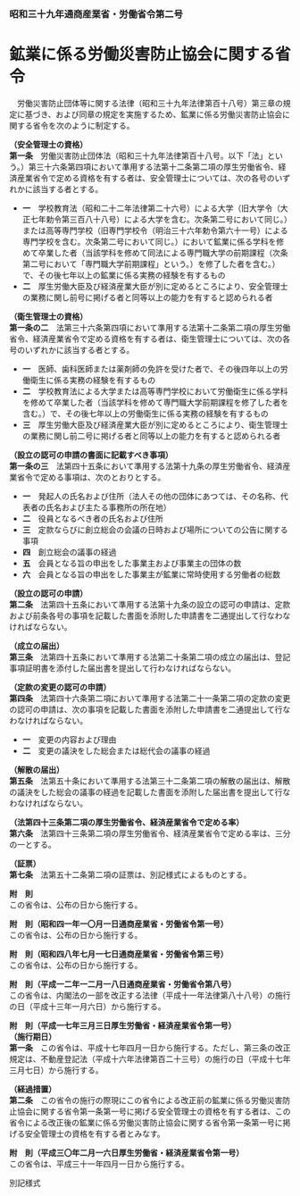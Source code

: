 ### 昭和三十九年通商産業省・労働省令第二号  
# 鉱業に係る労働災害防止協会に関する省令  
　労働災害防止団体等に関する法律（昭和三十九年法律第百十八号）第三章の規定に基づき、および同章の規定を実施するため、鉱業に係る労働災害防止協会に関する省令を次のように制定する。  
  
**（安全管理士の資格）**  
**第一条**　労働災害防止団体法（昭和三十九年法律第百十八号。以下「法」という。）第三十六条第四項において準用する法第十二条第二項の厚生労働省令、経済産業省令で定める資格を有する者は、安全管理士については、次の各号のいずれかに該当する者とする。  
* **一**　学校教育法（昭和二十二年法律第二十六号）による大学（旧大学令（大正七年勅令第三百八十八号）による大学を含む。次条第二号において同じ。）または高等専門学校（旧専門学校令（明治三十六年勅令第六十一号）による専門学校を含む。次条第二号において同じ。）において鉱業に係る学科を修めて卒業した者（当該学科を修めて同法による専門職大学の前期課程（次条第二号において「専門職大学前期課程」という。）を修了した者を含む。）で、その後七年以上の鉱業に係る実務の経験を有するもの  
* **二**　厚生労働大臣及び経済産業大臣が別に定めるところにより、安全管理士の業務に関し前号に掲げる者と同等以上の能力を有すると認められる者  
  
**（衛生管理士の資格）**  
**第一条の二**　法第三十六条第四項において準用する法第十二条第二項の厚生労働省令、経済産業省令で定める資格を有する者は、衛生管理士については、次の各号のいずれかに該当する者とする。  
* **一**　医師、歯科医師または薬剤師の免許を受けた者で、その後四年以上の労働衛生に係る実務の経験を有するもの  
* **二**　学校教育法による大学または高等専門学校において労働衛生に係る学科を修めて卒業した者（当該学科を修めて専門職大学前期課程を修了した者を含む。）で、その後七年以上の労働衛生に係る実務の経験を有するもの  
* **三**　厚生労働大臣及び経済産業大臣が別に定めるところにより、衛生管理士の業務に関し前二号に掲げる者と同等以上の能力を有すると認められる者  
  
**（設立の認可の申請の書面に記載すべき事項）**  
**第一条の三**　法第四十五条において準用する法第十九条の厚生労働省令、経済産業省令で定める事項は、次のとおりとする。  
* **一**　発起人の氏名および住所（法人その他の団体にあつては、その名称、代表者の氏名および主たる事務所の所在地）  
* **二**　役員となるべき者の氏名および住所  
* **三**　定款ならびに創立総会の会議の日時および場所についての公告に関する事項  
* **四**　創立総会の議事の経過  
* **五**　会員となる旨の申出をした事業主および事業主の団体の数  
* **六**　会員となる旨の申出をした事業主が鉱業に常時使用する労働者の総数  
  
**（設立の認可の申請）**  
**第二条**　法第四十五条において準用する法第十九条の設立の認可の申請は、定款および前条各号の事項を記載した書面を添附した申請書を二通提出して行なわなければならない。  
  
**（成立の届出）**  
**第三条**　法第四十五条において準用する法第二十条第二項の成立の届出は、登記事項証明書を添付した届出書を提出して行わなければならない。  
  
**（定款の変更の認可の申請）**  
**第四条**　法第四十六条第二項において準用する法第二十一条第二項の定款の変更の認可の申請は、次の事項を記載した書面を添附した申請書を二通提出して行なわなければならない。  
* **一**　変更の内容および理由  
* **二**　変更の議決をした総会または総代会の議事の経過  
  
**（解散の届出）**  
**第五条**　法第五十条において準用する法第三十二条第二項の解散の届出は、解散の議決をした総会の議事の経過を記載した書面を添附した届出書を提出して行なわなければならない。  
  
**（法第四十三条第二項の厚生労働省令、経済産業省令で定める率）**  
**第六条**　法第四十三条第二項の厚生労働省令、経済産業省令で定める率は、三分の一とする。  
  
**（証票）**  
**第七条**　法第五十二条第二項の証票は、別記様式によるものとする。  
  
**附　則**  
この省令は、公布の日から施行する。  
  
**附　則（昭和四一年一〇月一日通商産業省・労働省令第一号）**  
この省令は、公布の日から施行する。  
  
**附　則（昭和四八年七月一七日通商産業省・労働省令第三号）**  
この省令は、公布の日から施行する。  
  
**附　則（平成一二年一二月一八日通商産業省・労働省令第八号）**  
この省令は、内閣法の一部を改正する法律（平成十一年法律第八十八号）の施行の日（平成十三年一月六日）から施行する。  
  
**附　則（平成一七年三月三日厚生労働省・経済産業省令第一号）**  
**（施行期日）**  
**第一条**　この省令は、平成十七年四月一日から施行する。ただし、第三条の改正規定は、不動産登記法（平成十六年法律第百二十三号）の施行の日（平成十七年三月七日）から施行する。  
  
**（経過措置）**  
**第二条**　この省令の施行の際現にこの省令による改正前の鉱業に係る労働災害防止協会に関する省令第一条第一号に掲げる安全管理士の資格を有する者は、この省令による改正後の鉱業に係る労働災害防止協会に関する省令第一条第一号に掲げる安全管理士の資格を有する者とみなす。  
  
**附　則（平成三〇年二月一六日厚生労働省・経済産業省令第一号）**  
この省令は、平成三十一年四月一日から施行する。  
  
別記様式
          
        
